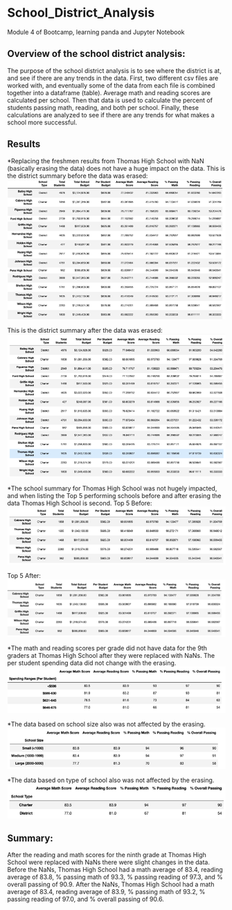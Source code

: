# School_District_Analysis
Module 4 of Bootcamp, learning panda and Jupyter Notebook

## Overview of the school district analysis: 
The purpose of the school district analysis is to see where the district is at, and see if there are any trends in the data. First, two different csv files are worked with, and eventually some of the data from each file is combined together into a dataframe (table). Average math and reading scores are calculated per school. Then that data is used to calculate the percent of students passing math, reading, and both per school. Finally, these calculations are analyzed to see if there are any trends for what makes a school more successful.

## Results
*Replacing the freshmen results from Thomas High School with NaN (basically erasing the data) does not have a huge impact on the data.
This is the district summary before the data was erased:
![alt text](https://github.com/Betsy-Kalkwarf/School_District_Analysis/blob/main/Resources/Alphabetical%20school%20summary.png)

This is the district summary after the data was erased:
![alt text](https://github.com/Betsy-Kalkwarf/School_District_Analysis/blob/main/Resources/After.png)

*The school summary for Thomas High School was not hugely impacted, and when listing the Top 5 performing schools before and after erasing the data Thomas High School is second.
Top 5 Before:
![alt text](https://github.com/Betsy-Kalkwarf/School_District_Analysis/blob/main/Resources/Top.png)

Top 5 After:
![alt text](https://github.com/Betsy-Kalkwarf/School_District_Analysis/blob/main/Resources/Top%20after.png)

*The math and reading scores per grade did not have data for the 9th graders at Thomas High School after they were replaced with NaNs.
The per student spending data did not change with the erasing. 
![alt text](https://github.com/Betsy-Kalkwarf/School_District_Analysis/blob/main/Resources/Spending%20per%20student.png)

*The data based on school size also was not affected by the erasing. 
![alt text](https://github.com/Betsy-Kalkwarf/School_District_Analysis/blob/main/Resources/School%20Size.png)

*The data based on type of school also was not affected by the erasing. 
![alt text](https://github.com/Betsy-Kalkwarf/School_District_Analysis/blob/main/Resources/School%20type.png)

## Summary: 
After the reading and math scores for the ninth grade at Thomas High School were replaced with NaNs there were slight changes in the data. Before the NaNs, Thomas High School had a math average of 83.4, reading average of 83.8, % passing math of 93.3, % passing reading of 97.3, and % overall passing of 90.9. After the NaNs, Thomas High School had a math average of 83.4, reading average of 83.9, % passing math of 93.2, % passing reading of 97.0, and % overall passing of 90.6.
